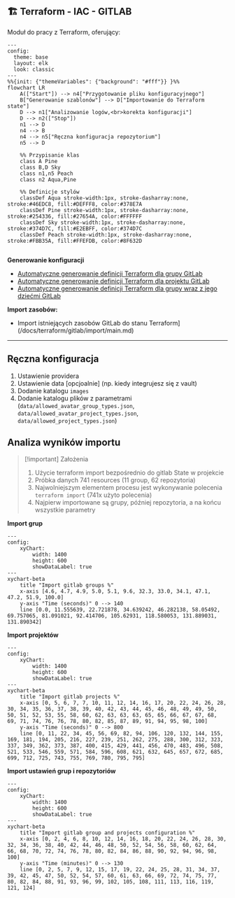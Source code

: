 ## 🏗️ Terraform - IAC - GITLAB
Moduł do pracy z Terraform, oferujący:

```mermaid
---
config:
  theme: base
  layout: elk
  look: classic
---
%%{init: {"themeVariables": {"background": "#fff"}} }%%
flowchart LR
    A(["Start"]) --> n4["Przygotowanie pliku konfiguracyjnego"]
    B["Generowanie szablonów"] --> D["Importowanie do Terraform state"]
    D --> n1["Analizowanie logów,<br>korekta konfiguracji"]
    D --> n2(["Stop"])
    n1 --> D
    n4 --> B
    n4 --> n5["Ręczna konfiguracja repozytorium"]
    n5 --> D

    %% Przypisanie klas
    class A Pine
    class B,D Sky
    class n1,n5 Peach
    class n2 Aqua,Pine

    %% Definicje stylów
    classDef Aqua stroke-width:1px, stroke-dasharray:none, stroke:#46EDC8, fill:#DEFFF8, color:#378E7A
    classDef Pine stroke-width:1px, stroke-dasharray:none, stroke:#254336, fill:#27654A, color:#FFFFFF
    classDef Sky stroke-width:1px, stroke-dasharray:none, stroke:#374D7C, fill:#E2EBFF, color:#374D7C
    classDef Peach stroke-width:1px, stroke-dasharray:none, stroke:#FBB35A, fill:#FFEFDB, color:#8F632D
    
```

**Generowanie konfiguracji**
- [Automatyczne generowanie definicji Terraform dla grupy GitLab](/ddocs/terraform/gitlab/generate/main.md)
- [Automatyczne generowanie definicji Terraform dla projektu GitLab](/ddocs/terraform/gitlab/generate/main.md)
- [Automatyczne generowanie definicji Terraform dla grupy wraz z jego dziećmi GitLab](/ddocs/terraform/gitlab/generate/main.md)

**Import zasobów:**
- Import istniejących zasobów GitLab do stanu Terraform](/docs/terraform/gitlab/import/main.md)


--- 
## Ręczna konfiguracja

1. Ustawienie providera
2. Ustawienie data [opcjoalnie] (np. kiedy integrujesz się z vault)
3. Dodanie katalogu `images`
4. Dodanie katalogu plików z parametrami (`data/allowed_avatar_group_types.json`, `data/allowed_avatar_project_types.json`, `data/allowed_project_types.json`)


## Analiza wyników importu

> [!important] Założenia
> 1. Użycie terraform import bezpośrednio do gitlab State w projekcie
> 2. Próbka danych 741 resources (11 group, 62 repozytoria)
> 3. Najwolniejszym elementem procesu jest wykonywanie polecenia `terraform import` (741x użyto polecenia)
> 4. Najpierw importowane są grupy, później repozytoria, a na końcu wszystkie parametry


**Import grup**

```mermaid
---
config:
    xyChart:
        width: 1400
        height: 600
        showDataLabel: true
---
xychart-beta
    title "Import gitlab groups %"
    x-axis [4.6, 4.7, 4.9, 5.0, 5.1, 9.6, 32.3, 33.0, 34.1, 47.1, 47.2, 51.9, 100.0]
    y-axis "Time (seconds)" 0 --> 140
    line [0.0, 11.555639, 22.721878, 34.639242, 46.282138, 58.05492, 69.757065, 81.091021, 92.414706, 105.62931, 118.580053, 131.889031, 131.890342]
```


**Import projektów**

```mermaid
---
config:
    xyChart:
        width: 1400
        height: 600
        showDataLabel: true
---
xychart-beta
    title "Import gitlab projects %"
    x-axis [0, 5, 6, 7, 7, 10, 11, 12, 14, 16, 17, 20, 22, 24, 26, 28, 30, 34, 35, 36, 37, 38, 39, 40, 42, 43, 44, 45, 46, 48, 49, 49, 50, 50, 51, 52, 53, 55, 58, 60, 62, 63, 63, 63, 65, 65, 66, 67, 67, 68, 69, 71, 74, 76, 76, 78, 80, 82, 85, 87, 89, 91, 94, 95, 98, 100]
    y-axis "Time (seconds)" 0 --> 800
    line [0, 11, 22, 34, 45, 56, 69, 82, 94, 106, 120, 132, 144, 155, 169, 181, 194, 205, 216, 227, 239, 251, 262, 275, 288, 300, 312, 323, 337, 349, 362, 373, 387, 400, 415, 429, 441, 456, 470, 483, 496, 508, 521, 533, 546, 559, 571, 584, 596, 608, 621, 632, 645, 657, 672, 685, 699, 712, 725, 743, 755, 769, 780, 795, 795]
```

**Import ustawień grup i repozytoriów**

```mermaid
---
config:
    xyChart:
        width: 1400
        height: 600
        showDataLabel: true
---
xychart-beta
    title "Import gitlab group and projects configuration %"
    x-axis [0, 2, 4, 6, 8, 10, 12, 14, 16, 18, 20, 22, 24, 26, 28, 30, 32, 34, 36, 38, 40, 42, 44, 46, 48, 50, 52, 54, 56, 58, 60, 62, 64, 66, 68, 70, 72, 74, 76, 78, 80, 82, 84, 86, 88, 90, 92, 94, 96, 98, 100]
    y-axis "Time (minutes)" 0 --> 130
    line [0, 2, 5, 7, 9, 12, 15, 17, 19, 22, 24, 25, 28, 31, 34, 37, 39, 42, 45, 47, 50, 52, 54, 57, 60, 61, 63, 66, 69, 72, 74, 75, 77, 80, 82, 84, 88, 91, 93, 96, 99, 102, 105, 108, 111, 113, 116, 119, 121, 124]
```